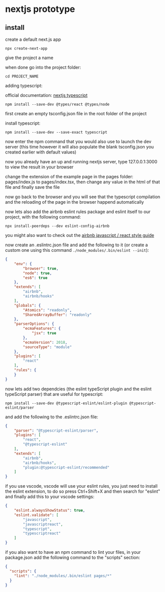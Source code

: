 # nextjs prototype

## install

create a default next.js app  

`npx create-next-app`  

give the project a name  

when done go into the project folder:  

`cd PROJECT_NAME`  

adding typescript:  

official documentation: [nextjs typescript](https://nextjs.org/docs#typescript)  

`npm install --save-dev @types/react @types/node`  

first create an empty tsconfig.json file in the root folder of the project  

install typescript:  

`npm install --save-dev --save-exact typescript`  

now enter the npm command that you would also use to launch the dev server (this time however it will also populate the blank tsconfig.json you created earlier with default values)

now you already have an up and running nextjs server, type 127.0.0.1:3000 to view the result in your browser

change the extension of the example page in the pages folder: pages/index.js to pages/index.tsx, then change any value in the html of that file and finally save the file

now go back to the browser and you will see that the typescript compilation and the reloading of the page in the browser happend automatically

now lets also add the airbnb eslint rules package and eslint itself to our project, with the following command:

`npx install-peerdeps --dev eslint-config-airbnb`

you might also want to check out the [airbnb javascript / react style guide](https://airbnb.io/javascript/react/)

now create an .eslintrc.json file and add the following to it (or create a custom one using this command `./node_modules/.bin/eslint --init`):

```json
{
    "env": {
        "browser": true,
        "node": true,
        "es6": true
    },
    "extends": [
        "airbnb",
        "airbnb/hooks"
    ],
    "globals": {
        "Atomics": "readonly",
        "SharedArrayBuffer": "readonly"
    },
    "parserOptions": {
        "ecmaFeatures": {
            "jsx": true
        },
        "ecmaVersion": 2018,
        "sourceType": "module"
    },
    "plugins": [
        "react"
    ],
    "rules": {
    }
}
```

now lets add two dependcies (the eslint typeScript plugin and the eslint typeScript parser) that are useful for typescript:

`npm install --save-dev @typescript-eslint/eslint-plugin @typescript-eslint/parser`

and add the following to the .eslintrc.json file:

```json
{
    "parser": "@typescript-eslint/parser",
    "plugins": [
        "react",
        "@typescript-eslint"
    ],
    "extends": [
        "airbnb",
        "airbnb/hooks",
        "plugin:@typescript-eslint/recommended"
    ]
}
```

if you use vscode, vscode will use your eslint rules, you just need to install the eslint extension, to do so press Ctrl+Shift+X and then search for "eslint" and finally add this to your vscode settings:

```json
{
    "eslint.alwaysShowStatus": true,
    "eslint.validate": [
        "javascript",
        "javascriptreact",
        "typescript",
        "typescriptreact"
    ]
}
```

if you also want to have an npm command to lint your files, in your package.json add the following command to the "scripts" section:

```json
{
  "scripts": {
    "lint": "./node_modules/.bin/eslint pages/*"
  }
}
```
